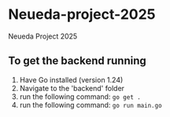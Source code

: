 # Neueda-project-2025
Neueda Project 2025

## To get the backend running
1. Have Go installed (version 1.24)
2. Navigate to the 'backend' folder
3. run the following command:
`go get .`
4. run the following command:
`go run main.go`
